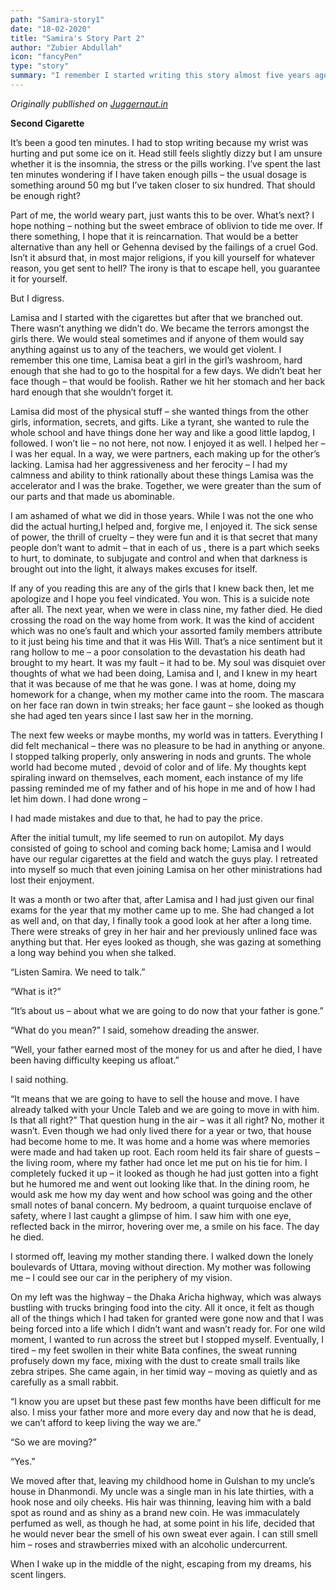 ```yaml
---
path: "Samira-story1"
date: "18-02-2020"
title: "Samira's Story Part 2"
author: "Zubier Abdullah"
icon: "fancyPen"
type: "story"
summary: "I remember I started writing this story almost five years ago, my first week at my first proper job. Naturally I was underutilized because I was new and they couldn't find anything for me to do. So I started writing this story. Due to it's length, I am breaking down this story into several parts. This is part one. "
---
```


_Originally publlished on [Juggernaut.in](https://www.juggernaut.in/books/samiras-story)_

**Second Cigarette**

It’s been a good ten minutes. I had to stop writing because my wrist was hurting and put some ice on it. Head still feels slightly dizzy but I am unsure whether it is the insomnia, the stress or the pills working. I’ve spent the last ten minutes wondering if I have taken enough pills – the usual dosage is something around 50 mg but I’ve taken closer to six hundred. That should be enough right?

Part of me, the world weary part, just wants this to be over. What’s next? I hope nothing – nothing but the sweet embrace of oblivion to tide me over. If there something, I hope that it is reincarnation. That would be a better alternative than any hell or Gehenna devised by the failings of a cruel God. Isn’t it absurd that, in most major religions, if you kill yourself for whatever reason, you get sent to hell? The irony is that to escape hell, you guarantee it for yourself.

But I digress.

Lamisa and I started with the cigarettes but after that we branched out. There wasn’t anything we didn’t do. We became the terrors amongst the girls there. We would steal sometimes and if anyone of them would say anything against us to any of the teachers, we would get violent. I remember this one time, Lamisa beat a girl in the girl’s washroom, hard enough that she had to go to the hospital for a few days. We didn’t beat her face though – that would be foolish. Rather we hit her stomach and her back hard enough that she wouldn’t forget it.

Lamisa did most of the physical stuff – she wanted things from the other girls, information, secrets, and gifts. Like a tyrant, she wanted to rule the whole school and have things done her way and like a good little lapdog, I followed. I won’t lie – no not here, not now. I enjoyed it as well. I helped her – I was her equal. In a way, we were partners, each making up for the other’s lacking. Lamisa had her aggressiveness and her ferocity – I had my calmness and ability to think rationally about these things Lamisa was the accelerator and I was the brake. Together, we were greater than the sum of our parts and that made us abominable.

I am ashamed of what we did in those years. While I was not the one who did the actual hurting,I helped and, forgive me, I enjoyed it. The sick sense of power, the thrill of cruelty – they were fun and it is that secret that many people don’t want to admit – that in each of us , there is a part which seeks to hurt, to dominate, to subjugate and control and when that darkness is brought out into the light, it always makes excuses for itself.

If any of you reading this are any of the girls that I knew back then, let me apologize and I hope you feel vindicated. You won. This is a suicide note after all.
The next year, when we were in class nine, my father died. He died crossing the road on the way home from work. It was the kind of accident which was no one’s fault and which your assorted family members attribute to it just being his time and that it was His Will. That’s a nice sentiment but it rang hollow to me – a poor consolation to the devastation his death had brought to my heart. It was my fault – it had to be. My soul was disquiet over thoughts of what we had been doing, Lamisa and I, and I knew in my heart that it was because of me that he was gone.
I was at home, doing my homework for a change, when my mother came into the room. The mascara on her face ran down in twin streaks; her face gaunt – she looked as though she had aged ten years since I last saw her in the morning.

The next few weeks or maybe months, my world was in tatters. Everything I did felt mechanical – there was no pleasure to be had in anything or anyone. I stopped talking properly, only answering in nods and grunts. The whole world had become muted , devoid of color and of life. My thoughts kept spiraling inward on themselves, each moment, each instance of my life passing reminded me of my father and of his hope in me and of how I had let him down. I had done wrong –

I had made mistakes and due to that, he had to pay the price.

After the initial tumult, my life seemed to run on autopilot. My days consisted of going to school and coming back home; Lamisa and I would have our regular cigarettes at the field and watch the guys play. I retreated into myself so much that even joining Lamisa on her other ministrations had lost their enjoyment.

It was a month or two after that, after Lamisa and I had just given our final exams for the year that my mother came up to me. She had changed a lot as well and, on that day, I finally took a good look at her after a long time. There were streaks of grey in her hair and her previously unlined face was anything but that. Her eyes looked as though, she was gazing at something a long way behind you when she talked.

“Listen Samira. We need to talk.”

“What is it?”

“It’s about us – about what we are going to do now that your father is gone.”

“What do you mean?” I said, somehow dreading the answer.

“Well, your father earned most of the money for us and after he died, I have been having difficulty keeping us afloat.”

I said nothing.

“It means that we are going to have to sell the house and move. I have already talked with your Uncle Taleb and we are going to move in with him. Is that all right?”
That question hung in the air – was it all right? No, mother it wasn’t. Even though we had only lived there for a year or two, that house had become home to me. It was home and a home was where memories were made and had taken up root. Each room held its fair share of guests – the living room, where my father had once let me put on his tie for him. I completely fucked it up – it looked as though he had just gotten into a fight but he humored me and went out looking like that. In the dining room, he would ask me how my day went and how school was going and the other small notes of banal concern. My bedroom, a quaint turquoise enclave of safety, where I last caught a glimpse of him. I saw him with one eye, reflected back in the mirror, hovering over me, a smile on his face. The day he died.

I stormed off, leaving my mother standing there. I walked down the lonely boulevards of Uttara, moving without direction. My mother was following me – I could see our car in the periphery of my vision.

On my left was the highway – the Dhaka Aricha highway, which was always bustling with trucks bringing food into the city. All it once, it felt as though all of the things which I had taken for granted were gone now and that I was being forced into a life which I didn’t want and wasn’t ready for. For one wild moment, I wanted to run across the street but I stopped myself.
Eventually, I tired – my feet swollen in their white Bata confines, the sweat running profusely down my face, mixing with the dust to create small trails like zebra stripes. She came again, in her timid way – moving as quietly and as carefully as a small rabbit.

“I know you are upset but these past few months have been difficult for me also. I miss your father more and more every day and now that he is dead, we can’t afford to keep living the way we are.”

“So we are moving?”

“Yes.”

We moved after that, leaving my childhood home in Gulshan to my uncle’s house in Dhanmondi.
My uncle was a single man in his late thirties, with a hook nose and oily cheeks. His hair was thinning, leaving him with a bald spot as round and as shiny as a brand new coin. He was immaculately perfumed as well, as though he had, at some point in his life, decided that he would never bear the smell of his own sweat ever again. I can still smell him – roses and strawberries mixed with an alcoholic undercurrent.

When I wake up in the middle of the night, escaping from my dreams, his scent lingers.
